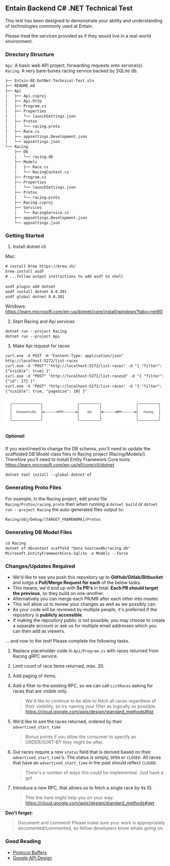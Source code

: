 ## Entain Backend C# .NET Technical Test

This test has been designed to demonstrate your ability and understanding of technologies commonly used at Entain. 

Please treat the services provided as if they would live in a real-world environment.

### Directory Structure

`Api`: A basic web API project, forwarding requests onto service(s).  
`Racing`: A very bare-bones racing service backed by SQLite db.
```
├── Entain-BE-DotNet-Technical-Test.sln
├── README.md
├── Api
│   ├── Api.csproj
│   ├── Api.http
│   ├── Program.cs
│   ├── Properties
│   │   └── launchSettings.json
│   ├── Protos
│   │   └── racing.proto
│   ├── Race.cs
│   ├── appsettings.Development.json
│   └── appsettings.json
└── Racing
    ├── Db
    │   └── racing.db
    ├── Models
    │   ├── Race.cs
    │   └── RacingContext.cs
    ├── Program.cs
    ├── Properties
    │   └── launchSettings.json
    ├── Protos
    │   └── racing.proto
    ├── Racing.csproj
    ├── Services
    │   └── RacingService.cs
    ├── appsettings.Development.json
    └── appsettings.json
```

### Getting Started

1. Install dotnet cli  
  
Mac:
```
# install brew https://brew.sh/
brew install asdf
# ...follow output instructions to add asdf to shell

asdf plugin add dotnet
asdf install dotnet 8.0.201
asdf global dotnet 8.0.201
```
  
Windows:  
https://learn.microsoft.com/en-us/dotnet/core/install/windows?tabs=net80
  
 
2. Start Racing and Api services
```
dotnet run --project Racing
dotnet run --project Api
```
  
3. Make Api request for races 
```
curl.exe -X POST -H "Content-Type: application/json" http://localhost:5272/list-races
curl.exe -X "POST" "http://localhost:5272/list-races" -d "{ "filter": {"visible": true} }"
curl.exe -X "POST" "http://localhost:5272/list-raceid" -d "{ "filter": {"id": 17} }"
curl.exe -X "POST" "http://localhost:5272/list-races" -d "{ "filter": {"visible": true, "pageSize": 10} }"
```  

![](api-racing-arch.png)

##### Optional:  
If you want/need to change the DB schema, you'll need to update the scaffolded DB Model class files in Racing project (Racing/Models/). Therefore you'll need to install Entity Framework Core tools:  
https://learn.microsoft.com/en-us/ef/core/cli/dotnet  
```
dotnet tool install --global dotnet-ef
```

### Generating Proto Files

For example, in the Racing project, edit proto file `Racing/Protos/racing.proto` then when running a `dotnet build` or `dotnet run --project Racing` the auto-generated files output to:
```
Racing/obj/Debug/[TARGET_FRAMEWORK]/Protos
```

### Generating DB Model Files
```
cd Racing
dotnet ef dbcontext scaffold "Data Source=Db/racing.db" Microsoft.EntityFrameworkCore.Sqlite -o Models --force
```

### Changes/Updates Required

- We'd like to see you push this repository up to **GitHub/Gitlab/Bitbucket** and lodge a **Pull/Merge Request for each** of the below tasks.
- This means, we'd end up with **5x PR's** in total. **Each PR should target the previous**, so they build on one-another.
- Alternatively you can merge each PR/MR after each other into master.
- This will allow us to review your changes as well as we possibly can.
- As your code will be reviewed by multiple people, it's preferred if the repository is **publicly accessible**. 
- If making the repository public is not possible; you may choose to create a separate account or ask us for multiple email addresses which you can then add as viewers. 

... and now to the test! Please complete the following tasks.

1. Replace placeholder code in `Api/Program.cs` with races returned from Racing gRPC service.

2. Limit count of race items returned, max. 20. 

3. Add paging of items.

4. Add a filter to the existing RPC, so we can call `ListRaces` asking for races that are visible only.
   > We'd like to continue to be able to fetch all races regardless of their visibility, so try naming your filter as logically as possible. https://cloud.google.com/apis/design/standard_methods#list
5. We'd like to see the races returned, ordered by their `advertised_start_time`
   > Bonus points if you allow the consumer to specify an ORDER/SORT-BY they might be after. 
6. Our races require a new `status` field that is derived based on their `advertised_start_time`'s. The status is simply, `OPEN` or `CLOSED`. All races that have an `advertised_start_time` in the past should reflect `CLOSED`. 
   > There's a number of ways this could be implemented. Just have a go!
7. Introduce a new RPC, that allows us to fetch a single race by its ID.
   > This link here might help you on your way: https://cloud.google.com/apis/design/standard_methods#get

**Don't forget:**

> Document and comment! Please make sure your work is appropriately documented/commented, so fellow developers know whats going on.


### Good Reading

- [Protocol Buffers](https://developers.google.com/protocol-buffers)
- [Google API Design](https://cloud.google.com/apis/design)
